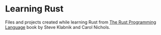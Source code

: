 # Learning Rust

Files and projects created while learning Rust from [The Rust Programming Language](https://doc.rust-lang.org/book/) book by Steve Klabnik and Carol Nichols.
